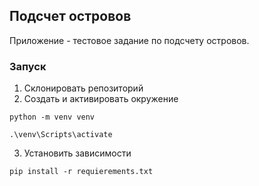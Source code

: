 ## Подсчет островов

Приложение - тестовое задание по подсчету островов.

### Запуск
1. Склонировать репозиторий
2. Создать и активировать окружение
```shell
python -m venv venv
```
```shell
.\venv\Scripts\activate
```
3. Установить зависимости
```shell
pip install -r requierements.txt
```
